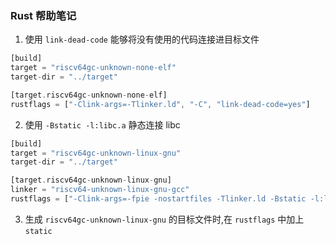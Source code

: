 ### Rust 帮助笔记

1. 使用 `link-dead-code` 能够将没有使用的代码连接进目标文件

```rust
[build]
target = "riscv64gc-unknown-none-elf"
target-dir = "../target"

[target.riscv64gc-unknown-none-elf]
rustflags = ["-Clink-args=-Tlinker.ld", "-C", "link-dead-code=yes"]
```

2. 使用 `-Bstatic -l:libc.a` 静态连接 libc

```rust
[build]
target = "riscv64gc-unknown-linux-gnu"
target-dir = "../target"

[target.riscv64gc-unknown-linux-gnu]
linker = "riscv64-unknown-linux-gnu-gcc"
rustflags = ["-Clink-args=-fpie -nostartfiles -Tlinker.ld -Bstatic -l:libc.a"]
```

3. 生成 `riscv64gc-unknown-linux-gnu` 的目标文件时,在 `rustflags` 中加上 `static`

